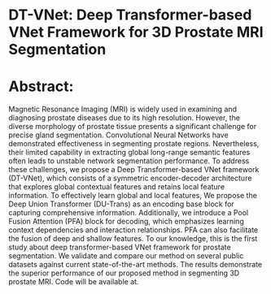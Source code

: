 # DT-VNet: Deep Transformer-based VNet Framework for 3D Prostate MRI Segmentation


# Abstract:
Magnetic Resonance Imaging (MRI) is widely used in examining and diagnosing prostate diseases due to its high resolution. However, the diverse morphology of prostate tissue presents a significant challenge for precise gland segmentation. Convolutional Neural Networks have demonstrated effectiveness in segmenting prostate regions. Nevertheless, their limited capability in extracting global long-range semantic features often leads to unstable network segmentation performance. To address these challenges, we propose a Deep Transformer-based VNet framework (DT-VNet), which consists of a symmetric encoder-decoder architecture that explores global contextual features and retains local feature information. To effectively learn global and local features, We propose the Deep Union Transformer (DU-Trans) as an encoding base block for capturing comprehensive information.
Additionally, we introduce a Pool Fusion Attention (PFA) block for decoding, which emphasizes learning context dependencies and interaction relationships. PFA can also facilitate the fusion of deep and shallow features. To our knowledge, this is the first study about deep transformer-based VNet framework for prostate segmentation. We validate and compare our method on several public datasets against current state-of-the-art methods. The results demonstrate the superior performance of our proposed method in segmenting 3D prostate MRI. Code will be available at. 




